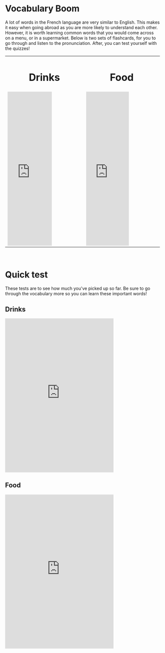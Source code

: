<h1> <strong> Vocabulary Boom </strong> </h1>
<p> A lot of words in the French language are very similar to English. This makes it easy when going abroad as you are more likely to understand each other. However, it is worth learning common words that you would come across on a menu, or in a supermarket. Below is two sets of flashcards, for you to go through and listen to the pronunciation. After, you can test yourself with the quizzes! </p>
<table>
<tr>
  <th> <h1> Drinks </h1> </th>
  <th> <h1> Food </h1> </th> </tr>
<td> <iframe src="https://quizlet.com/472295579/flashcards/embed?i=13p126&x=1jj1" height="500" width="60%" style="border:0"></iframe> </td>
<td> <iframe src="https://quizlet.com/472297415/flashcards/embed?i=13p126&x=1jj1" height="500" width="60%" style="border:0"></iframe> </td>
   </table>
<br>
  
  
<h1> Quick test </h1>
<p> These tests are to see how much you've picked up so far. Be sure to go through the vocabulary more so you can learn these important words! </p>
<h2> Drinks </h2>
<p> <iframe src="https://quizlet.com/472295579/test/embed?i=13p126&x=1jj1" height="500" width="70%" style="border:0"></iframe> </p>
<h2> Food </h2>
<iframe src="https://quizlet.com/472297415/test/embed?i=13p126&x=1jj1" height="500" width="70%" style="border:0"></iframe>
